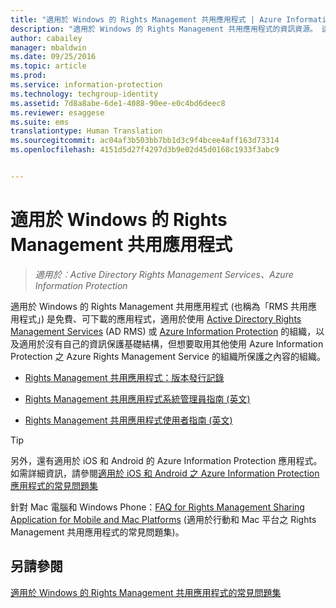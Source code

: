 ```yaml
---
title: "適用於 Windows 的 Rights Management 共用應用程式 | Azure Information Protection"
description: "適用於 Windows 的 Rights Management 共用應用程式的資訊資源。 這是免費、可下載的應用程式，適用於使用 Active Directory Rights Management Service (AD RMS) 或 Azure Information Protection 的組織，以及適用於沒有自己的資訊保護基礎結構，但想要取用其他使用 Azure Information Protection 的組織所保護之內容的組織。"
author: cabailey
manager: mbaldwin
ms.date: 09/25/2016
ms.topic: article
ms.prod: 
ms.service: information-protection
ms.technology: techgroup-identity
ms.assetid: 7d8a8abe-6de1-4088-90ee-e0c4bd6deec8
ms.reviewer: esaggese
ms.suite: ems
translationtype: Human Translation
ms.sourcegitcommit: ac04af3b503bb7bb1d3c9f4bcee4aff163d73314
ms.openlocfilehash: 4151d5d27f4297d3b9e02d45d0168c1933f3abc9


---
```


# 適用於 Windows 的 Rights Management 共用應用程式

>*適用於︰Active Directory Rights Management Services、Azure Information Protection*

適用於 Windows 的 Rights Management 共用應用程式 (也稱為「RMS 共用應用程式」) 是免費、可下載的應用程式，適用於使用 [Active Directory Rights Management Services](https://technet.microsoft.com/library/cc772403.aspx) (AD RMS) 或 [Azure Information Protection](../understand-explore/what-is-information-protection.md) 的組織，以及適用於沒有自己的資訊保護基礎結構，但想要取用其他使用 Azure Information Protection 之 Azure Rights Management Service 的組織所保護之內容的組織。

-   [Rights Management 共用應用程式：版本發行記錄](sharing-app-version-release-history.md)

-   [Rights Management 共用應用程式系統管理員指南 (英文)](sharing-app-admin-guide.md)

-   [Rights Management 共用應用程式使用者指南 (英文)](sharing-app-user-guide.md)

> [!TIP]
> 另外，還有適用於 iOS 和 Android 的 Azure Information Protection 應用程式。 如需詳細資訊，請參閱[適用於 iOS 和 Android 之 Azure Information Protection 應用程式的常見問題集](mobile-app-faq.md )
> 
> 針對 Mac 電腦和 Windows Phone：[FAQ for Rights Management Sharing Application for Mobile and Mac Platforms](http://technet.microsoft.com/dn451248) (適用於行動和 Mac 平台之 Rights Management 共用應用程式的常見問題集)。

## 另請參閱
[適用於 Windows 的 Rights Management 共用應用程式的常見問題集](http://technet.microsoft.com/dn467883)




<!--HONumber=Sep16_HO4-->



